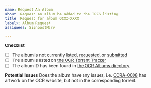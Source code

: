 ```yaml
---
name: Request An Album
about: Request an album be added to the IPFS listing
title: Request for album OCXX-XXXX
labels: Album Request
assignees: SignpostMarv

---
```


**Checklist**
* [ ] The album is not currently [listed](https://github.com/SignpostMarv/OC-ReMix-IPFS-Portal/tree/master/src/data/albums), [requested](https://github.com/SignpostMarv/OC-ReMix-IPFS-Portal/issues), or [submitted](https://github.com/SignpostMarv/OC-ReMix-IPFS-Portal/pulls)
* [ ] The album is listed on [the OCR Torrent Tracker](https://ocremix.org/torrents)
* [ ] The album ID has been found in [the OCR Albums directory](https://ocremix.org/albums/?&offset=0&sort=nameasc)

**Potential Issues**
Does the album have any issues, i.e. [OCRA-0008](https://ocremix.org/album/9/sonic-3-and-knuckles-project-chaos) has artwork on the OCR website, but not in the corresponding torrent.
